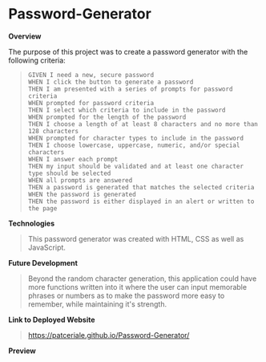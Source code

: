 # Password-Generator

**Overview**

The purpose of this project was to create a password generator with the following criteria:

> ```
> GIVEN I need a new, secure password
> WHEN I click the button to generate a password
> THEN I am presented with a series of prompts for password criteria
> WHEN prompted for password criteria
> THEN I select which criteria to include in the password
> WHEN prompted for the length of the password
> THEN I choose a length of at least 8 characters and no more than 128 characters
> WHEN prompted for character types to include in the password
> THEN I choose lowercase, uppercase, numeric, and/or special characters
> WHEN I answer each prompt
> THEN my input should be validated and at least one character type should be selected
> WHEN all prompts are answered
> THEN a password is generated that matches the selected criteria
> WHEN the password is generated
> THEN the password is either displayed in an alert or written to the page
> ```

**Technologies**

> This password generator was created with HTML, CSS as well as JavaScript.

**Future Development**

> Beyond the random character generation, this application could have more functions written into it where the user can input memorable phrases or numbers as to make the password more easy to remember, while maintaining it's strength.

**Link to Deployed Website**

> https://patceriale.github.io/Password-Generator/

**Preview**

>
